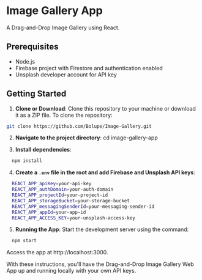# Image Gallery App

A Drag-and-Drop Image Gallery using React.

## Prerequisites

- Node.js
- Firebase project with Firestore and authentication enabled
- Unsplash developer account for API key

## Getting Started

1. **Clone or Download**: Clone this repository to your machine or download it as a ZIP file.
To clone the repository:
 ```bash
 git clone https://github.com/Bolupe/Image-Gallery.git
 ```

2. **Navigate to the project directory**:
cd image-gallery-app

3. **Install dependencies**:
 ```bash
   npm install
 ```

4. **Create a `.env` file in the root and add Firebase and Unsplash API keys**:
 ```bash
   REACT_APP_apiKey=your-api-key
   REACT_APP_authDomain=your-auth-domain
   REACT_APP_projectId=your-project-id
   REACT_APP_storageBucket=your-storage-bucket
   REACT_APP_messagingSenderId=your-messaging-sender-id
   REACT_APP_appId=your-app-id
   REACT_APP_ACCESS_KEY=your-unsplash-access-key
 ```

5. **Running the App**:
Start the development server using the command:
 ```bash
   npm start
 ```
 
Access the app at http://localhost:3000.

With these instructions, you'll have the Drag-and-Drop Image Gallery Web App up and running locally with your own API keys.


